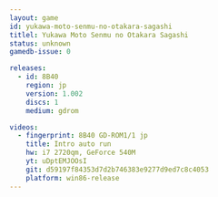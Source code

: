 ```yaml
---
layout: game
id: yukawa-moto-senmu-no-otakara-sagashi
titlel: Yukawa Moto Senmu no Otakara Sagashi
status: unknown
gamedb-issue: 0

releases:
  - id: 8B40
    region: jp
    version: 1.002
    discs: 1
    medium: gdrom

videos:
  - fingerprint: 8B40 GD-ROM1/1 jp
    title: Intro auto run
    hw: i7 2720qm, GeForce 540M
    yt: uDptEMJOOsI
    git: d59197f84353d7d2b746383e9277d9ed7c8c4053
    platform: win86-release
---
```

